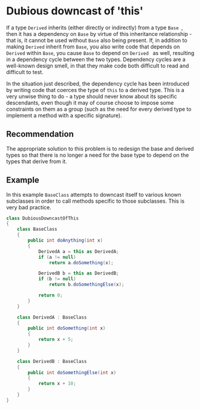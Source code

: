 # Dubious downcast of 'this'
If a type `Derived` inherits (either directly or indirectly) from a type `Base `, then it has a dependency on `Base` by virtue of this inheritance relationship - that is, it cannot be used without `Base` also being present. If, in addition to making `Derived` inherit from `Base`, you also write code that depends on ` Derived` within `Base`, you cause `Base` to depend on `Derived ` as well, resulting in a dependency cycle between the two types. Dependency cycles are a well-known design smell, in that they make code both difficult to read and difficult to test.

In the situation just described, the dependency cycle has been introduced by writing code that coerces the type of `this` to a derived type. This is a very unwise thing to do - a type should never know about its specific descendants, even though it may of course choose to impose some constraints on them as a group (such as the need for every derived type to implement a method with a specific signature).


## Recommendation
The appropriate solution to this problem is to redesign the base and derived types so that there is no longer a need for the base type to depend on the types that derive from it.


## Example
In this example `BaseClass` attempts to downcast itself to various known subclasses in order to call methods specific to those subclasses. This is very bad practice.


```csharp
class DubiousDowncastOfThis
{
    class BaseClass
    {
        public int doAnything(int x)
        {
            DerivedA a = this as DerivedA;
            if (a != null)
                return a.doSomething(x);

            DerivedB b = this as DerivedB;
            if (b != null)
                return b.doSomethingElse(x);

            return 0;
        }
    }

    class DerivedA : BaseClass
    {
        public int doSomething(int x)
        {
            return x + 5;
        }
    }

    class DerivedB : BaseClass
    {
        public int doSomethingElse(int x)
        {
            return x + 10;
        }
    }
}

```
